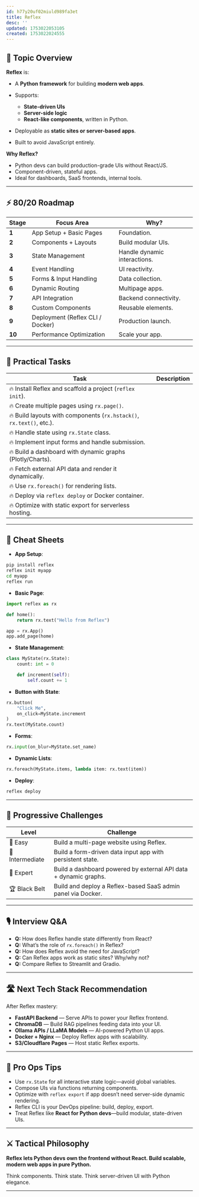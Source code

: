 ```yaml
---
id: h77y20uf02miuld989fa3et
title: Reflex
desc: ''
updated: 1753022053105
created: 1753022024555
---
```


## 📌 Topic Overview

**Reflex** is:

* A **Python framework** for building **modern web apps**.
* Supports:

  * **State-driven UIs**
  * **Server-side logic**
  * **React-like components**, written in Python.
* Deployable as **static sites or server-based apps**.
* Built to avoid JavaScript entirely.

**Why Reflex?**

* Python devs can build production-grade UIs without React/JS.
* Component-driven, stateful apps.
* Ideal for dashboards, SaaS frontends, internal tools.

---

## ⚡ 80/20 Roadmap

| Stage  | Focus Area                       | Why?                         |
| ------ | -------------------------------- | ---------------------------- |
| **1**  | App Setup + Basic Pages          | Foundation.                  |
| **2**  | Components + Layouts             | Build modular UIs.           |
| **3**  | State Management                 | Handle dynamic interactions. |
| **4**  | Event Handling                   | UI reactivity.               |
| **5**  | Forms & Input Handling           | Data collection.             |
| **6**  | Dynamic Routing                  | Multipage apps.              |
| **7**  | API Integration                  | Backend connectivity.        |
| **8**  | Custom Components                | Reusable elements.           |
| **9**  | Deployment (Reflex CLI / Docker) | Production launch.           |
| **10** | Performance Optimization         | Scale your app.              |

---

## 🚀 Practical Tasks

| Task                                                                 | Description |
| -------------------------------------------------------------------- | ----------- |
| 🔥 Install Reflex and scaffold a project (`reflex init`).            |             |
| 🔥 Create multiple pages using `rx.page()`.                          |             |
| 🔥 Build layouts with components (`rx.hstack()`, `rx.text()`, etc.). |             |
| 🔥 Handle state using `rx.State` class.                              |             |
| 🔥 Implement input forms and handle submission.                      |             |
| 🔥 Build a dashboard with dynamic graphs (Plotly/Charts).            |             |
| 🔥 Fetch external API data and render it dynamically.                |             |
| 🔥 Use `rx.foreach()` for rendering lists.                           |             |
| 🔥 Deploy via `reflex deploy` or Docker container.                   |             |
| 🔥 Optimize with static export for serverless hosting.               |             |

---

## 🧾 Cheat Sheets

* **App Setup**:

```bash
pip install reflex
reflex init myapp
cd myapp
reflex run
```

* **Basic Page**:

```python
import reflex as rx

def home():
    return rx.text("Hello from Reflex")

app = rx.App()
app.add_page(home)
```

* **State Management**:

```python
class MyState(rx.State):
    count: int = 0

    def increment(self):
        self.count += 1
```

* **Button with State**:

```python
rx.button(
    "Click Me",
    on_click=MyState.increment
)
rx.text(MyState.count)
```

* **Forms**:

```python
rx.input(on_blur=MyState.set_name)
```

* **Dynamic Lists**:

```python
rx.foreach(MyState.items, lambda item: rx.text(item))
```

* **Deploy**:

```bash
reflex deploy
```

---

## 🎯 Progressive Challenges

| Level           | Challenge                                                        |
| --------------- | ---------------------------------------------------------------- |
| 🥉 Easy         | Build a multi-page website using Reflex.                         |
| 🥈 Intermediate | Build a form-driven data input app with persistent state.        |
| 🥇 Expert       | Build a dashboard powered by external API data + dynamic graphs. |
| 🏆 Black Belt   | Build and deploy a Reflex-based SaaS admin panel via Docker.     |

---

## 🎙️ Interview Q\&A

* **Q:** How does Reflex handle state differently from React?
* **Q:** What’s the role of `rx.foreach()` in Reflex?
* **Q:** How does Reflex avoid the need for JavaScript?
* **Q:** Can Reflex apps work as static sites? Why/why not?
* **Q:** Compare Reflex to Streamlit and Gradio.

---

## 🛣️ Next Tech Stack Recommendation

After Reflex mastery:

* **FastAPI Backend** — Serve APIs to power your Reflex frontend.
* **ChromaDB** — Build RAG pipelines feeding data into your UI.
* **Ollama APIs / LLaMA Models** — AI-powered Python UI apps.
* **Docker + Nginx** — Deploy Reflex apps with scalability.
* **S3/Cloudflare Pages** — Host static Reflex exports.

---

## 🎩 Pro Ops Tips

* Use `rx.State` for all interactive state logic—avoid global variables.
* Compose UIs via functions returning components.
* Optimize with `reflex export` if app doesn’t need server-side dynamic rendering.
* Reflex CLI is your DevOps pipeline: build, deploy, export.
* Treat Reflex like **React for Python devs**—build modular, state-driven UIs.

---

## ⚔️ Tactical Philosophy

**Reflex lets Python devs own the frontend without React. Build scalable, modern web apps in pure Python.**

Think components. Think state. Think server-driven UI with Python elegance.

---
